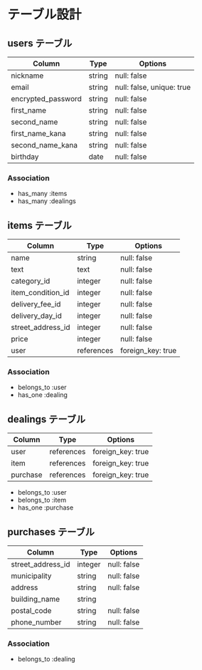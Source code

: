 # テーブル設計

## users テーブル

| Column              | Type   | Options                   |
| ------------------- | ------ | ------------------------- |
| nickname            | string | null: false               |
| email               | string | null: false, unique: true |
| encrypted_password  | string | null: false               |
| first_name          | string | null: false               |
| second_name         | string | null: false               |
| first_name_kana     | string | null: false               |
| second_name_kana    | string | null: false               |
| birthday            | date   | null: false               |

### Association

- has_many    :items
- has_many    :dealings

## items テーブル

| Column            | Type       | Options           |
| ----------------- | ---------- | ----------------- |
| name              | string     | null: false       |
| text              | text       | null: false       |
| category_id       | integer    | null: false       |
| item_condition_id | integer    | null: false       |
| delivery_fee_id   | integer    | null: false       |
| delivery_day_id   | integer    | null: false       |
| street_address_id | integer    | null: false       |
| price             | integer    | null: false       |
| user              | references | foreign_key: true |

### Association

- belongs_to :user
- has_one    :dealing

## dealings テーブル

| Column            | Type       | Options           |
| ----------------- | ---------- | ----------------- |
| user              | references | foreign_key: true |
| item              | references | foreign_key: true |
| purchase          | references | foreign_key: true |

- belongs_to :user
- belongs_to :item
- has_one    :purchase

## purchases テーブル

| Column                 | Type       | Options     |
| ---------------------- | ---------- | ----------- |
| street_address_id      | integer    | null: false |
| municipality           | string     | null: false |
| address                | string     | null: false |
| building_name          | string     |             |
| postal_code            | string     | null: false |
| phone_number           | string     | null: false |

### Association

- belongs_to :dealing



